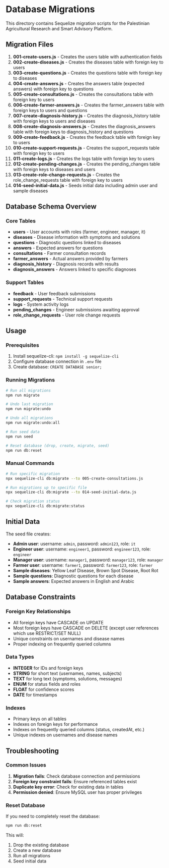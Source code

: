 # Database Migrations

This directory contains Sequelize migration scripts for the Palestinian Agricultural Research and Smart Advisory Platform.

## Migration Files

1. **001-create-users.js** - Creates the users table with authentication fields
2. **002-create-diseases.js** - Creates the diseases table with foreign key to users
3. **003-create-questions.js** - Creates the questions table with foreign key to diseases
4. **004-create-answers.js** - Creates the answers table (expected answers) with foreign key to questions
5. **005-create-consultations.js** - Creates the consultations table with foreign key to users
6. **006-create-farmer-answers.js** - Creates the farmer_answers table with foreign keys to users and questions
7. **007-create-diagnosis-history.js** - Creates the diagnosis_history table with foreign keys to users and diseases
8. **008-create-diagnosis-answers.js** - Creates the diagnosis_answers table with foreign keys to diagnosis_history and questions
9. **009-create-feedback.js** - Creates the feedback table with foreign key to users
10. **010-create-support-requests.js** - Creates the support_requests table with foreign key to users
11. **011-create-logs.js** - Creates the logs table with foreign key to users
12. **012-create-pending-changes.js** - Creates the pending_changes table with foreign keys to diseases and users
13. **013-create-role-change-requests.js** - Creates the role_change_requests table with foreign key to users
14. **014-seed-initial-data.js** - Seeds initial data including admin user and sample diseases

## Database Schema Overview

### Core Tables
- **users** - User accounts with roles (farmer, engineer, manager, it)
- **diseases** - Disease information with symptoms and solutions
- **questions** - Diagnostic questions linked to diseases
- **answers** - Expected answers for questions
- **consultations** - Farmer consultation records
- **farmer_answers** - Actual answers provided by farmers
- **diagnosis_history** - Diagnosis records with results
- **diagnosis_answers** - Answers linked to specific diagnoses

### Support Tables
- **feedback** - User feedback submissions
- **support_requests** - Technical support requests
- **logs** - System activity logs
- **pending_changes** - Engineer submissions awaiting approval
- **role_change_requests** - User role change requests

## Usage

### Prerequisites
1. Install sequelize-cli: `npm install -g sequelize-cli`
2. Configure database connection in `.env` file
3. Create database: `CREATE DATABASE senior;`

### Running Migrations

```bash
# Run all migrations
npm run migrate

# Undo last migration
npm run migrate:undo

# Undo all migrations
npm run migrate:undo:all

# Run seed data
npm run seed

# Reset database (drop, create, migrate, seed)
npm run db:reset
```

### Manual Commands

```bash
# Run specific migration
npx sequelize-cli db:migrate --to 005-create-consultations.js

# Run migrations up to specific file
npx sequelize-cli db:migrate --to 014-seed-initial-data.js

# Check migration status
npx sequelize-cli db:migrate:status
```

## Initial Data

The seed file creates:
- **Admin user**: username: `admin`, password: `admin123`, role: `it`
- **Engineer user**: username: `engineer1`, password: `engineer123`, role: `engineer`
- **Manager user**: username: `manager1`, password: `manager123`, role: `manager`
- **Farmer user**: username: `farmer1`, password: `farmer123`, role: `farmer`
- **Sample diseases**: Yellow Leaf Disease, Brown Spot Disease, Root Rot
- **Sample questions**: Diagnostic questions for each disease
- **Sample answers**: Expected answers in English and Arabic

## Database Constraints

### Foreign Key Relationships
- All foreign keys have CASCADE on UPDATE
- Most foreign keys have CASCADE on DELETE (except user references which use RESTRICT/SET NULL)
- Unique constraints on usernames and disease names
- Proper indexing on frequently queried columns

### Data Types
- **INTEGER** for IDs and foreign keys
- **STRING** for short text (usernames, names, subjects)
- **TEXT** for long text (symptoms, solutions, messages)
- **ENUM** for status fields and roles
- **FLOAT** for confidence scores
- **DATE** for timestamps

### Indexes
- Primary keys on all tables
- Indexes on foreign keys for performance
- Indexes on frequently queried columns (status, createdAt, etc.)
- Unique indexes on usernames and disease names

## Troubleshooting

### Common Issues
1. **Migration fails**: Check database connection and permissions
2. **Foreign key constraint fails**: Ensure referenced tables exist
3. **Duplicate key error**: Check for existing data in tables
4. **Permission denied**: Ensure MySQL user has proper privileges

### Reset Database
If you need to completely reset the database:
```bash
npm run db:reset
```

This will:
1. Drop the existing database
2. Create a new database
3. Run all migrations
4. Seed initial data 